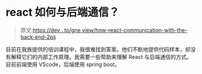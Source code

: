 # react 如何与后端通信？

> 原文:[https://dev . to/gne view/how-react-communication-with-the-back-end-2pij](https://dev.to/gneview/how-does-react-communicate-with-the-back-end-2pij)

目前在我族提供的培训课程中，我很难找到答案。他们不断地提供代码样本，却没有解释它们的内部工作原理。我需要一些帮助来理解 React 与后端通信的方式。目前前端使用 VScode，后端使用 spring boot。